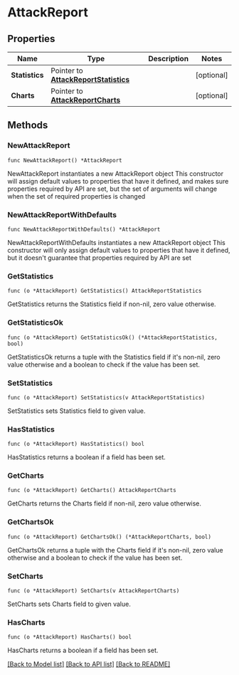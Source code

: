 # AttackReport

## Properties

Name | Type | Description | Notes
------------ | ------------- | ------------- | -------------
**Statistics** | Pointer to [**AttackReportStatistics**](AttackReportStatistics.md) |  | [optional] 
**Charts** | Pointer to [**AttackReportCharts**](AttackReportCharts.md) |  | [optional] 

## Methods

### NewAttackReport

`func NewAttackReport() *AttackReport`

NewAttackReport instantiates a new AttackReport object
This constructor will assign default values to properties that have it defined,
and makes sure properties required by API are set, but the set of arguments
will change when the set of required properties is changed

### NewAttackReportWithDefaults

`func NewAttackReportWithDefaults() *AttackReport`

NewAttackReportWithDefaults instantiates a new AttackReport object
This constructor will only assign default values to properties that have it defined,
but it doesn't guarantee that properties required by API are set

### GetStatistics

`func (o *AttackReport) GetStatistics() AttackReportStatistics`

GetStatistics returns the Statistics field if non-nil, zero value otherwise.

### GetStatisticsOk

`func (o *AttackReport) GetStatisticsOk() (*AttackReportStatistics, bool)`

GetStatisticsOk returns a tuple with the Statistics field if it's non-nil, zero value otherwise
and a boolean to check if the value has been set.

### SetStatistics

`func (o *AttackReport) SetStatistics(v AttackReportStatistics)`

SetStatistics sets Statistics field to given value.

### HasStatistics

`func (o *AttackReport) HasStatistics() bool`

HasStatistics returns a boolean if a field has been set.

### GetCharts

`func (o *AttackReport) GetCharts() AttackReportCharts`

GetCharts returns the Charts field if non-nil, zero value otherwise.

### GetChartsOk

`func (o *AttackReport) GetChartsOk() (*AttackReportCharts, bool)`

GetChartsOk returns a tuple with the Charts field if it's non-nil, zero value otherwise
and a boolean to check if the value has been set.

### SetCharts

`func (o *AttackReport) SetCharts(v AttackReportCharts)`

SetCharts sets Charts field to given value.

### HasCharts

`func (o *AttackReport) HasCharts() bool`

HasCharts returns a boolean if a field has been set.


[[Back to Model list]](HOW-TO.md#documentation-for-models) [[Back to API list]](HOW-TO.md#documentation-for-api-endpoints) [[Back to README]](HOW-TO.md)



